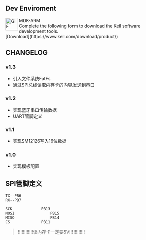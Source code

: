 ## Dev Enviroment

<img align="left" alt="GIF" src="https://www.keil.com/images/icons/mdk_dld_v2.png?raw=true" width="40" height="40"/>
<p>
MDK-ARM
<br>Complete the following form to download the Keil software development tools.
<br>[Download](https://www.keil.com/download/product/)
</p>

## CHANGELOG

### v1.3
- 引入文件系统FatFs
- 通过SPI总线读取内存卡的内容发送到串口

### v1.2
- 实现蓝牙串口传输数据
- UART管脚定义

### v1.1
- 实现SM12126写入16位数据

### v1.0
- 实现模板配置


## SPI管脚定义

```
TX--PB6
RX--PB7

SCK				PB13
MOSI				PB15
MISO				PB14
CS				PB11
```

> !!!!!!!!!!!!读内存卡一定要5V!!!!!!!!!!!!


